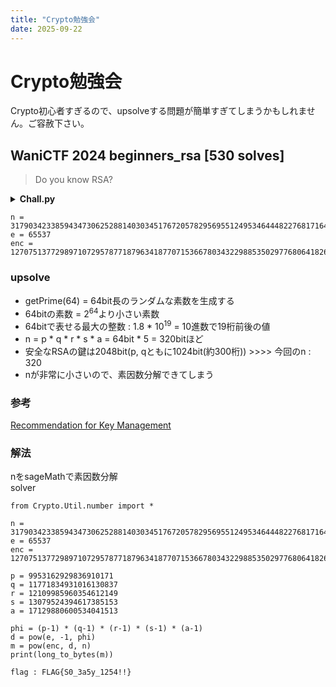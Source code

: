 ```yaml
---
title: "Crypto勉強会"
date: 2025-09-22
---
```


# Crypto勉強会
Crypto初心者すぎるので、upsolveする問題が簡単すぎてしまうかもしれません。ご容赦下さい。

## WaniCTF 2024 beginners_rsa [530 solves]
> Do you know RSA?
<details>
<summary><b>Chall.py</b></summary>

```PY
from Crypto.Util.number import *

p = getPrime(64)
q = getPrime(64)
r = getPrime(64)
s = getPrime(64)
a = getPrime(64)
n = p*q*r*s*a
e = 0x10001

FLAG = b'FLAG{This_is_a_fake_flag}'
m = bytes_to_long(FLAG)
enc = pow(m, e, n)
print(f'n = {n}')
print(f'e = {e}')
print(f'enc = {enc}')
```
</details>

```
n = 317903423385943473062528814030345176720578295695512495346444822768171649361480819163749494400347
e = 65537
enc = 127075137729897107295787718796341877071536678034322988535029776806418266591167534816788125330265
```

### upsolve
- getPrime(64) = 64bit長のランダムな素数を生成する<br>
- 64bitの素数 = 2<sup>64</sup>より小さい素数
- 64bitで表せる最大の整数 : 1.8 * 10<sup>19</sup> = 10進数で19桁前後の値
- n = p * q * r * s * a = 64bit * 5 = 320bitほど
- 安全なRSAの鍵は2048bit(p, qともに1024bit(約300桁)) >>>> 今回のn : 320
- nが非常に小さいので、素因数分解できてしまう

### 参考
[Recommendation for
Key Management](https://nvlpubs.nist.gov/nistpubs/SpecialPublications/NIST.SP.800-57pt1r5.pdf)

### 解法
nをsageMathで素因数分解<br>
solver
```PY
from Crypto.Util.number import *

n = 317903423385943473062528814030345176720578295695512495346444822768171649361480819163749494400347
e = 65537
enc = 127075137729897107295787718796341877071536678034322988535029776806418266591167534816788125330265

p = 9953162929836910171
q = 11771834931016130837
r = 12109985960354612149
s = 13079524394617385153
a = 17129880600534041513

phi = (p-1) * (q-1) * (r-1) * (s-1) * (a-1)
d = pow(e, -1, phi)
m = pow(enc, d, n)
print(long_to_bytes(m))
```
`flag : FLAG{S0_3a5y_1254!!}`